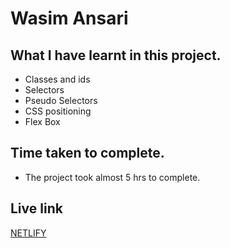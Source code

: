 # Wasim Ansari

## What I have learnt in this project.
- Classes and ids
- Selectors
- Pseudo Selectors
- CSS positioning 
- Flex Box

## Time taken to complete.
- The project took almost 5 hrs to complete.

## Live link
[NETLIFY](https://cssprojetct-10.netlify.app)
